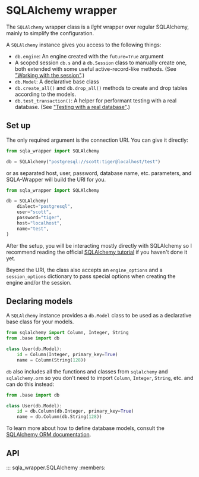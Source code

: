# SQLAlchemy wrapper

The `SQLAlchemy` wrapper class is a *light* wrapper over regular SQLAlchemy, mainly to simplify the configuration.

A `SQLAlchemy` instance gives you access to the following things:

- `db.engine`: An engine created with the `future=True` argument
- A scoped session `db.s` and a `db.Session` class to manually create one, both extended with some useful active-record-like methods. (See ["Working with the session"](working-with-the-session).)
- `db.Model`: A declarative base class
- `db.create_all()` and `db.drop_all()` methods to create and drop tables according to the models.
- `db.test_transaction()`: A helper for performant testing with a real database. (See ["Testing with a real database"](testing-with-a-real-database).)


## Set up

The only required argument is the connection URI. You can give it directly:

```python
from sqla_wrapper import SQLAlchemy

db = SQLAlchemy("postgresql://scott:tiger@localhost/test")
```

or as separated host, user, password, database name, etc. parameters, and SQLA-Wrapper will build the URI for you.

```python
from sqla_wrapper import SQLAlchemy

db = SQLAlchemy(
    dialect="postgresql",
    user="scott",
    password="tiger",
    host="localhost",
    name="test",
)
```

 After the setup, you will be interacting mostly directly with SQLAlchemy so I recommend reading the official [SQLAlchemy tutorial](https://docs.sqlalchemy.org/en/14/tutorial/index.html) if you haven't done it yet.

Beyond the URI, the class also accepts an `engine_options` and a `session_options` dictionary to pass special options when creating the engine and/or the session.


## Declaring models

A `SQLAlchemy` instance provides a `db.Model` class to be used as a declarative base class for your models.

```python
from sqlalchemy import Column, Integer, String
from .base import db

class User(db.Model):
    id = Column(Integer, primary_key=True)
    name = Column(String(128))
```

`db` also includes all the functions and classes from `sqlalchemy` and `sqlalchemy.orm` so you don't need to import `Column`, `Integer`, `String`, etc. and can do this instead:

```python
from .base import db

class User(db.Model):
    id = db.Column(db.Integer, primary_key=True)
    name = db.Column(db.String(128))
```

To learn more about how to define database models, consult the [SQLAlchemy ORM documentation](https://docs.sqlalchemy.org/en/14/orm/index.html).


## API

::: sqla_wrapper.SQLAlchemy
    :members:
